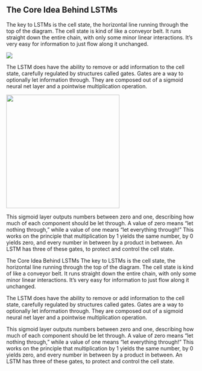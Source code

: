 ## The Core Idea Behind LSTMs

The key to LSTMs is the cell state, the horizontal line running through the top of the diagram. The cell state is kind of like a conveyor belt. It runs straight down the entire chain, with only some minor linear interactions. It’s very easy for information to just flow along it unchanged.

![](/assets/LSTM_core_idea1.jpg)

The LSTM does have the ability to remove or add information to the cell state, carefully regulated by structures called gates. Gates are a way to optionally let information through. They are composed out of a sigmoid neural net layer and a pointwise multiplication operation.


<img src="/assets/sigmoid layer output.jpg" width="300" width="190" />

This sigmoid layer outputs numbers between zero and one, describing how much of each component should be let through. A value of zero means “let nothing through,” while a value of one means “let everything through!” This works on the principle that multiplication by 1 yields the same number, by 0 yields zero, and every number in between by a product in between.
An LSTM has three of these gates, to protect and control the cell state.

The Core Idea Behind LSTMs
The key to LSTMs is the cell state, the horizontal line running through the top of the diagram. The cell state is kind of like a conveyor belt. It runs straight down the entire chain, with only some minor linear interactions. It’s very easy for information to just flow along it unchanged.


The LSTM does have the ability to remove or add information to the cell state, carefully regulated by structures called gates. Gates are a way to optionally let information through. They are composed out of a sigmoid neural net layer and a pointwise multiplication operation.


This sigmoid layer outputs numbers between zero and one, describing how much of each component should be let through. A value of zero means “let nothing through,” while a value of one means “let everything through!” This works on the principle that multiplication by 1 yields the same number, by 0 yields zero, and every number in between by a product in between.
An LSTM has three of these gates, to protect and control the cell state.